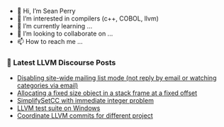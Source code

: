 - 👋 Hi, I’m Sean Perry
- 👀 I’m interested in compilers (c++, COBOL, llvm)
- 🌱 I’m currently learning ...
- 💞️ I’m looking to collaborate on ...
- 📫 How to reach me ...

<!---
s66perry/s66perry is a ✨ special ✨ repository because its `README.md` (this file) appears on your GitHub profile.
You can click the Preview link to take a look at your changes.
--->
### 📕 Latest LLVM Discourse Posts

<!-- DISCOURSE-LLVM:START -->
- [Disabling site-wide mailing list mode &lpar;not reply by email or watching categories via email&rpar;](https://discourse.llvm.org/t/disabling-site-wide-mailing-list-mode-not-reply-by-email-or-watching-categories-via-email/6022?page=3#post_51)
- [Allocating a fixed size object in a stack frame at a fixed offset](https://discourse.llvm.org/t/allocating-a-fixed-size-object-in-a-stack-frame-at-a-fixed-offset/63998#post_1)
- [SimplifySetCC with immediate integer problem](https://discourse.llvm.org/t/simplifysetcc-with-immediate-integer-problem/63957#post_8)
- [LLVM test suite on Windows](https://discourse.llvm.org/t/llvm-test-suite-on-windows/63997#post_1)
- [Coordinate LLVM commits for different project](https://discourse.llvm.org/t/coordinate-llvm-commits-for-different-project/63990#post_12)
<!-- DISCOURSE-LLVM:END -->
